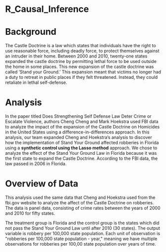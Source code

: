 # R_Causal_Inference

# Background
The Castle Doctrine is a law which states that individuals have the right to use reasonable force, including deadly force, to protect themselves against an intruder in their home. Between 2000 and 2010, twenty-one states expanded the castle doctrine by permitting lethal force to be used outside the home in some places. This new expansion of the castle doctrine was called ‘Stand your Ground.’ This expansion meant that victims no longer had a duty to retreat in public places if they felt threatened. Instead, they could retaliate in lethal self-defense. 

# Analysis
In the paper titled Does Strengthening Self Defense Law Deter Crime or Escalate Violence, authors Cheng Cheng and Mark Hoekstra used FBI data to analyze the impact of the expansion of the Castle Doctrine on Homicides in the United States using a difference-in-differences approach. In this analysis, our team expanded Cheng and Hoekstra’s analysis to discover how the implementation of Stand Your Ground affected robberies in Florida using a **synthetic control using the Lasso method** approach. We chose to analyze the effect of the Stand Your Ground Law in Florida because it was the first state to expand the Castle Doctrine. According to the FBI data, the law passed in 2006 in Florida.

# Overview of Data
This analysis used the same data that Cheng and Hoekstra used from the fbi.gov website to analyze the affect of the Castle Doctrine on robberies. The data is panel data, consisting of crime rates between the years of 2000 and 2010 for fifty states.

The treatment group is Florida and the control group is the states which did not pass the Stand Your Ground Law until after 2010 (30 states). The output variable is robbery per 100,000 state population. Each unit of observation is "robberies per 100,000 state population - year," meaning we have multiple observations for robberies per 100,00 state population over years of time.
